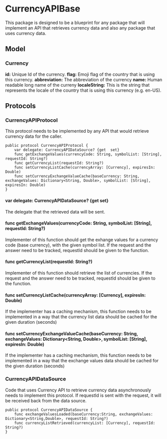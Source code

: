 
# CurrencyAPIBase

This package is designed to be a blueprint for any package that will implement an API that retrieves currency data and also any package that uses currency data.

## Model

### Currency

**id:** Unique Id of the currency.
**flag:** Emoji flag of the country that is using this currency.
**abbreviation:** The abbreviation of the currency
**name:** Human readable long name of the curreny
**localeString:** This is the string that represents the locale of the country that is using this currency (e.g. en-US).

## Protocols
### CurrencyAPIProtocol

This protocol needs to be implemented by any API that would retrieve currency data for the caller.

    public protocol CurrencyAPIProtocol {
        var delegate: CurrencyAPIDataSource? {get  set}
        func getExchangeValues(currencyCode: String, symbolList: [String], requestId: String?)
        func getCurrencyList(requestId: String?)
        func setCurrencyListCache(currencyArray: [Currency], expiresIn: Double)
        func setCurrencyExchangeValueCache(baseCurrency: String, exchangeValues: Dictionary<String, Double>, symbolList: [String], expiresIn: Double)
    }

####  var delegate: CurrencyAPIDataSource? {get set}
The delegate that the retrieved data will be sent.

#### func getExchangeValues(currencyCode: String, symbolList: [String], requestId: String?)
Implementer of this function should get the exhange values for a currency code (base currency), with the given symbol list. If the request and the answer need to be tracked, requestId should be given to the function.

#### func getCurrencyList(requestId: String?)
Implementer of this function should retrieve the list of currencies. If the request and the answer need to be tracked, requestId should be given to the function.

#### func setCurrencyListCache(currencyArray: [Currency], expiresIn: Double)
If the implementer has a caching mechanism, this function needs to be implemented in a way that the currency list data should be cached for the given duration (seconds)

#### func setCurrencyExchangeValueCache(baseCurrency: String, exchangeValues: Dictionary<String, Double>, symbolList: [String], expiresIn: Double)
If the implementer has a caching mechanism, this function needs to be implemented in a way that the exchange values data should be cached for the given duration (seconds)

### CurrencyAPIDataSource

Code that uses Currency API to retrieve currency data asynchronously needs to implement this protocol. If requestId is sent with the request, it will be received back from the data source.

    public protocol CurrencyAPIDataSource {
        func exchangeValuesLoaded(baseCurrency:String, exchangeValues: Dictionary<String,Double>, requestId: String?)
        func currencyListRetrieved(currencyList: [Currency], requestId: String?)
    }

